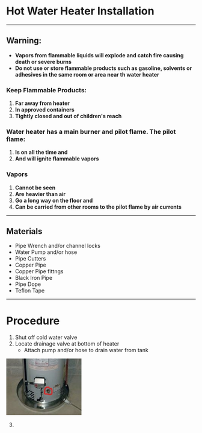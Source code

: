 # Hot Water Heater Installation
***

## **Warning:**
- **Vapors from flammable liquids will explode and catch fire causing death or severe burns**
- **Do not use or store flammable products such as gasoline, solvents or adhesives in the same room or area near th water heater**

### Keep Flammable Products:
1. **Far away from heater**
2. **In approved containers**
3. **Tightly closed and out of children's reach**

### Water heater has a main burner and pilot flame. The pilot flame:
1. **Is on all the time and**
2. **And will ignite flammable vapors**

### Vapors
1. **Cannot be seen**
2. **Are heavier than air**
3. **Go a long way on the floor and**
4. **Can be carried from other rooms to the pilot flame by air currents**

***

## Materials
- Pipe Wrench and/or channel locks
- Water Pump and/or hose
- Pipe Cutters
- Copper Pipe
- Copper Pipe fittngs
- Black Iron Pipe
- Pipe Dope
- Teflon Tape

***

# Procedure
1. Shut off cold water valve
2. Locate drainage valve at bottom of heater
   - Attach pump and/or hose to drain water from tank

![Water Heater Image](InkedWater-Heater-Drain-Pans1_LI.jpg)

3.
